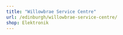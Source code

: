 ```yaml
---
title: "Willowbrae Service Centre"
url: /edinburgh/willowbrae-service-centre/
shop: Elektronik
---
```

